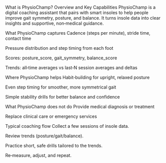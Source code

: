 What is PhysioChamp? Overview and Key Capabilities
PhysioChamp is a digital coaching assistant that pairs with smart insoles to help people improve gait symmetry, posture, and balance. It turns insole data into clear insights and supportive, non‑medical guidance.

What PhysioChamp captures
Cadence (steps per minute), stride time, contact time

Pressure distribution and step timing from each foot

Scores: posture_score, gait_symmetry, balance_score

Trends: all‑time averages vs last‑N session averages and deltas

Where PhysioChamp helps
Habit‑building for upright, relaxed posture

Even step timing for smoother, more symmetrical gait

Simple stability drills for better balance and confidence

What PhysioChamp does not do
Provide medical diagnosis or treatment

Replace clinical care or emergency services

Typical coaching flow
Collect a few sessions of insole data.

Review trends (posture/gait/balance).

Practice short, safe drills tailored to the trends.

Re‑measure, adjust, and repeat.